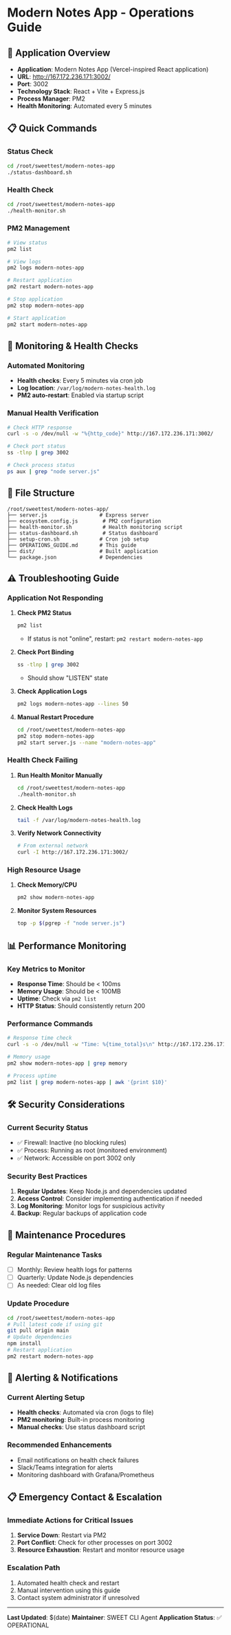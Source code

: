 # Modern Notes App - Operations Guide

## 🚀 Application Overview

- **Application**: Modern Notes App (Vercel-inspired React application)
- **URL**: http://167.172.236.171:3002/
- **Port**: 3002
- **Technology Stack**: React + Vite + Express.js
- **Process Manager**: PM2
- **Health Monitoring**: Automated every 5 minutes

## 📋 Quick Commands

### Status Check
```bash
cd /root/sweettest/modern-notes-app
./status-dashboard.sh
```

### Health Check
```bash
cd /root/sweettest/modern-notes-app
./health-monitor.sh
```

### PM2 Management
```bash
# View status
pm2 list

# View logs
pm2 logs modern-notes-app

# Restart application
pm2 restart modern-notes-app

# Stop application
pm2 stop modern-notes-app

# Start application
pm2 start modern-notes-app
```

## 🔧 Monitoring & Health Checks

### Automated Monitoring
- **Health checks**: Every 5 minutes via cron job
- **Log location**: `/var/log/modern-notes-health.log`
- **PM2 auto-restart**: Enabled via startup script

### Manual Health Verification
```bash
# Check HTTP response
curl -s -o /dev/null -w "%{http_code}" http://167.172.236.171:3002/

# Check port status
ss -tlnp | grep 3002

# Check process status
ps aux | grep "node server.js"
```

## 📁 File Structure

```
/root/sweettest/modern-notes-app/
├── server.js                 # Express server
├── ecosystem.config.js        # PM2 configuration
├── health-monitor.sh          # Health monitoring script
├── status-dashboard.sh        # Status dashboard
├── setup-cron.sh             # Cron job setup
├── OPERATIONS_GUIDE.md       # This guide
├── dist/                     # Built application
└── package.json              # Dependencies
```

## ⚠️ Troubleshooting Guide

### Application Not Responding

1. **Check PM2 Status**
   ```bash
   pm2 list
   ```
   - If status is not "online", restart: `pm2 restart modern-notes-app`

2. **Check Port Binding**
   ```bash
   ss -tlnp | grep 3002
   ```
   - Should show "LISTEN" state

3. **Check Application Logs**
   ```bash
   pm2 logs modern-notes-app --lines 50
   ```

4. **Manual Restart Procedure**
   ```bash
   cd /root/sweettest/modern-notes-app
   pm2 stop modern-notes-app
   pm2 start server.js --name "modern-notes-app"
   ```

### Health Check Failing

1. **Run Health Monitor Manually**
   ```bash
   cd /root/sweettest/modern-notes-app
   ./health-monitor.sh
   ```

2. **Check Health Logs**
   ```bash
   tail -f /var/log/modern-notes-health.log
   ```

3. **Verify Network Connectivity**
   ```bash
   # From external network
   curl -I http://167.172.236.171:3002/
   ```

### High Resource Usage

1. **Check Memory/CPU**
   ```bash
   pm2 show modern-notes-app
   ```

2. **Monitor System Resources**
   ```bash
   top -p $(pgrep -f "node server.js")
   ```

## 📊 Performance Monitoring

### Key Metrics to Monitor
- **Response Time**: Should be < 100ms
- **Memory Usage**: Should be < 100MB
- **Uptime**: Check via `pm2 list`
- **HTTP Status**: Should consistently return 200

### Performance Commands
```bash
# Response time check
curl -s -o /dev/null -w "Time: %{time_total}s\n" http://167.172.236.171:3002/

# Memory usage
pm2 show modern-notes-app | grep memory

# Process uptime
pm2 list | grep modern-notes-app | awk '{print $10}'
```

## 🛠️ Security Considerations

### Current Security Status
- ✅ Firewall: Inactive (no blocking rules)
- ✅ Process: Running as root (monitored environment)
- ✅ Network: Accessible on port 3002 only

### Security Best Practices
1. **Regular Updates**: Keep Node.js and dependencies updated
2. **Access Control**: Consider implementing authentication if needed
3. **Log Monitoring**: Monitor logs for suspicious activity
4. **Backup**: Regular backups of application code

## 📝 Maintenance Procedures

### Regular Maintenance Tasks
- [ ] Monthly: Review health logs for patterns
- [ ] Quarterly: Update Node.js dependencies
- [ ] As needed: Clear old log files

### Update Procedure
```bash
cd /root/sweettest/modern-notes-app
# Pull latest code if using git
git pull origin main
# Update dependencies
npm install
# Restart application
pm2 restart modern-notes-app
```

## 📩 Alerting & Notifications

### Current Alerting Setup
- **Health checks**: Automated via cron (logs to file)
- **PM2 monitoring**: Built-in process monitoring
- **Manual checks**: Use status dashboard script

### Recommended Enhancements
- Email notifications on health check failures
- Slack/Teams integration for alerts
- Monitoring dashboard with Grafana/Prometheus

## 📋 Emergency Contact & Escalation

### Immediate Actions for Critical Issues
1. **Service Down**: Restart via PM2
2. **Port Conflict**: Check for other processes on port 3002
3. **Resource Exhaustion**: Restart and monitor resource usage

### Escalation Path
1. Automated health check and restart
2. Manual intervention using this guide
3. Contact system administrator if unresolved

---

**Last Updated**: $(date)
**Maintainer**: SWEET CLI Agent
**Application Status**: ✅ OPERATIONAL